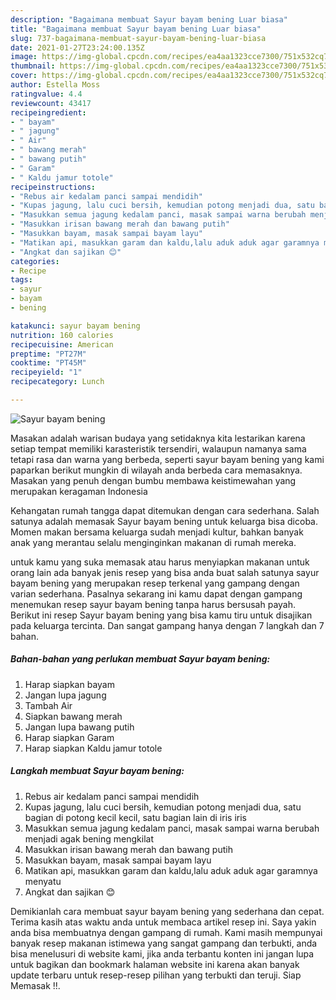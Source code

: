 ```yaml
---
description: "Bagaimana membuat Sayur bayam bening Luar biasa"
title: "Bagaimana membuat Sayur bayam bening Luar biasa"
slug: 737-bagaimana-membuat-sayur-bayam-bening-luar-biasa
date: 2021-01-27T23:24:00.135Z
image: https://img-global.cpcdn.com/recipes/ea4aa1323cce7300/751x532cq70/sayur-bayam-bening-foto-resep-utama.jpg
thumbnail: https://img-global.cpcdn.com/recipes/ea4aa1323cce7300/751x532cq70/sayur-bayam-bening-foto-resep-utama.jpg
cover: https://img-global.cpcdn.com/recipes/ea4aa1323cce7300/751x532cq70/sayur-bayam-bening-foto-resep-utama.jpg
author: Estella Moss
ratingvalue: 4.4
reviewcount: 43417
recipeingredient:
- " bayam"
- " jagung"
- " Air"
- " bawang merah"
- " bawang putih"
- " Garam"
- " Kaldu jamur totole"
recipeinstructions:
- "Rebus air kedalam panci sampai mendidih"
- "Kupas jagung, lalu cuci bersih, kemudian potong menjadi dua, satu bagian di potong kecil kecil, satu bagian lain di iris iris"
- "Masukkan semua jagung kedalam panci, masak sampai warna berubah menjadi agak bening mengkilat"
- "Masukkan irisan bawang merah dan bawang putih"
- "Masukkan bayam, masak sampai bayam layu"
- "Matikan api, masukkan garam dan kaldu,lalu aduk aduk agar garamnya menyatu"
- "Angkat dan sajikan 😊"
categories:
- Recipe
tags:
- sayur
- bayam
- bening

katakunci: sayur bayam bening 
nutrition: 160 calories
recipecuisine: American
preptime: "PT27M"
cooktime: "PT45M"
recipeyield: "1"
recipecategory: Lunch

---
```



![Sayur bayam bening](https://img-global.cpcdn.com/recipes/ea4aa1323cce7300/751x532cq70/sayur-bayam-bening-foto-resep-utama.jpg)

Masakan adalah warisan budaya yang setidaknya kita lestarikan karena setiap tempat memiliki karasteristik tersendiri, walaupun namanya sama tetapi rasa dan warna yang berbeda, seperti sayur bayam bening yang kami paparkan berikut mungkin di wilayah anda berbeda cara memasaknya. Masakan yang penuh dengan bumbu membawa keistimewahan yang merupakan keragaman Indonesia

Kehangatan rumah tangga dapat ditemukan dengan cara sederhana. Salah satunya adalah memasak Sayur bayam bening untuk keluarga bisa dicoba. Momen makan bersama keluarga sudah menjadi kultur, bahkan banyak anak yang merantau selalu menginginkan makanan di rumah mereka.



untuk kamu yang suka memasak atau harus menyiapkan makanan untuk orang lain ada banyak jenis resep yang bisa anda buat salah satunya sayur bayam bening yang merupakan resep terkenal yang gampang dengan varian sederhana. Pasalnya sekarang ini kamu dapat dengan gampang menemukan resep sayur bayam bening tanpa harus bersusah payah.
Berikut ini resep Sayur bayam bening yang bisa kamu tiru untuk disajikan pada keluarga tercinta. Dan sangat gampang hanya dengan 7 langkah dan 7 bahan.


<!--inarticleads1-->

##### Bahan-bahan yang perlukan membuat Sayur bayam bening:

1. Harap siapkan  bayam
1. Jangan lupa  jagung
1. Tambah  Air
1. Siapkan  bawang merah
1. Jangan lupa  bawang putih
1. Harap siapkan  Garam
1. Harap siapkan  Kaldu jamur totole




<!--inarticleads2-->

##### Langkah membuat  Sayur bayam bening:

1. Rebus air kedalam panci sampai mendidih
1. Kupas jagung, lalu cuci bersih, kemudian potong menjadi dua, satu bagian di potong kecil kecil, satu bagian lain di iris iris
1. Masukkan semua jagung kedalam panci, masak sampai warna berubah menjadi agak bening mengkilat
1. Masukkan irisan bawang merah dan bawang putih
1. Masukkan bayam, masak sampai bayam layu
1. Matikan api, masukkan garam dan kaldu,lalu aduk aduk agar garamnya menyatu
1. Angkat dan sajikan 😊




Demikianlah cara membuat sayur bayam bening yang sederhana dan cepat. Terima kasih atas waktu anda untuk membaca artikel resep ini. Saya yakin anda bisa membuatnya dengan gampang di rumah. Kami masih mempunyai banyak resep makanan istimewa yang sangat gampang dan terbukti, anda bisa menelusuri di website kami, jika anda terbantu konten ini jangan lupa untuk bagikan dan bookmark halaman website ini karena akan banyak update terbaru untuk resep-resep pilihan yang terbukti dan teruji. Siap Memasak !!. 
